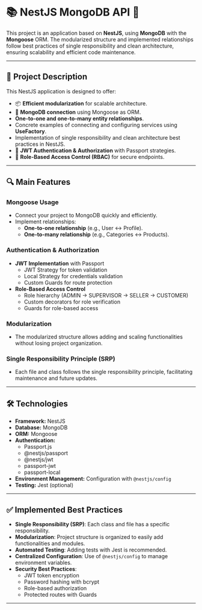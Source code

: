 # 📚 **NestJS MongoDB API** 🚀

This project is an application based on **NestJS**, using **MongoDB** with the **Mongoose** ORM. The modularized structure and implemented relationships follow best practices of single responsibility and clean architecture, ensuring scalability and efficient code maintenance.

---

## 📖 **Project Description**

This NestJS application is designed to offer:

- 📦 **Efficient modularization** for scalable architecture.
- 🔗 **MongoDB connection** using Mongoose as ORM.
- **One-to-one and one-to-many entity relationships**.
- Concrete examples of connecting and configuring services using **UseFactory**.
- Implementation of single responsibility and clean architecture best practices in NestJS.
- 🔐 **JWT Authentication & Authorization** with Passport strategies.
- 👥 **Role-Based Access Control (RBAC)** for secure endpoints.

---

## 🔍 **Main Features**

### **Mongoose Usage**  
- Connect your project to MongoDB quickly and efficiently.  
- Implement relationships:  
  - **One-to-one relationship** (e.g., User ↔ Profile).  
  - **One-to-many relationship** (e.g., Categories ↔ Products).  

### **Authentication & Authorization**
- **JWT Implementation** with Passport
  - JWT Strategy for token validation
  - Local Strategy for credentials validation
  - Custom Guards for route protection
- **Role-Based Access Control**
  - Role hierarchy (ADMIN → SUPERVISOR → SELLER → CUSTOMER)
  - Custom decorators for role verification
  - Guards for role-based access

### **Modularization**  
- The modularized structure allows adding and scaling functionalities without losing project organization.

### **Single Responsibility Principle (SRP)**  
- Each file and class follows the single responsibility principle, facilitating maintenance and future updates.

---

## 🛠 **Technologies**

- **Framework:** NestJS  
- **Database:** MongoDB  
- **ORM:** Mongoose  
- **Authentication:** 
  - Passport.js
  - @nestjs/passport
  - @nestjs/jwt
  - passport-jwt
  - passport-local
- **Environment Management:** Configuration with `@nestjs/config`  
- **Testing:** Jest (optional)  

---

## ✅ **Implemented Best Practices**

- **Single Responsibility (SRP)**: Each class and file has a specific responsibility.  
- **Modularization**: Project structure is organized to easily add functionalities and modules.  
- **Automated Testing**: Adding tests with Jest is recommended.  
- **Centralized Configuration**: Use of `@nestjs/config` to manage environment variables.
- **Security Best Practices**:
  - JWT token encryption
  - Password hashing with bcrypt
  - Role-based authorization
  - Protected routes with Guards

---


